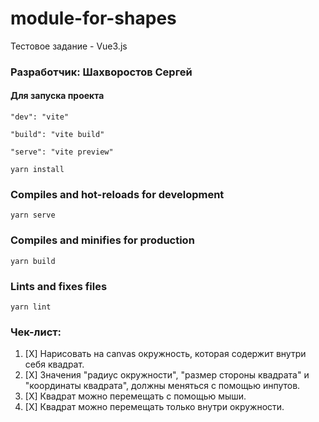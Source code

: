 # module-for-shapes

Тестовое задание - Vue3.js

### Разработчик: Шахворостов Сергей

#### Для запуска проекта

```
"dev": "vite"

"build": "vite build"

"serve": "vite preview"
```

```
yarn install
```

### Compiles and hot-reloads for development

```
yarn serve
```

### Compiles and minifies for production

```
yarn build
```

### Lints and fixes files

```
yarn lint
```



### Чек-лист:

1. [X]  Нарисовать на canvas окружность, которая содержит внутри себя квадрат.
2. [X]  Значения "радиус окружности", "размер стороны квадрата" и "координаты квадрата", должны меняться с помощью инпутов.
3. [X]  Квадрат можно перемещать с помощью мыши.
4. [X]  Квадрат можно перемещать только внутри окружности.
